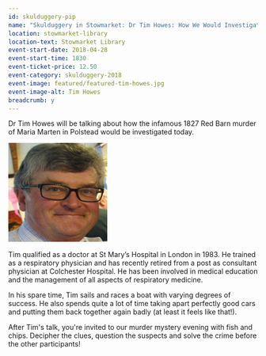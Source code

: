 ```yaml
---
id: skulduggery-pip
name: "Skulduggery in Stowmarket: Dr Tim Howes: How We Would Investigate the Murder of Maria Marten Today, followed by murder mystery with fish and chip supper"
location: stowmarket-library
location-text: Stowmarket Library
event-start-date: 2018-04-28
event-start-time: 1830
event-ticket-price: 12.50
event-category: skulduggery-2018
event-image: featured/featured-tim-howes.jpg
event-image-alt: Tim Howes
breadcrumb: y
---
```


Dr Tim Howes will be talking about how the infamous 1827 Red Barn murder of Maria Marten in Polstead would be investigated today.

<img src="/images/featured/featured-tim-howes.jpg" alt="Dr Tim Howes" class="custom-br-50 mw-40 {% include /c/img-float-right.html %}" />

Tim qualified as a doctor at St Mary’s Hospital in London in 1983. He trained as a respiratory physician and has recently retired from a post as consultant physician at Colchester Hospital. He has been involved in medical education and the management of all aspects of respiratory medicine.

In his spare time, Tim sails and races a boat with varying degrees of success. He also spends quite a lot of time taking apart perfectly good cars and putting them back together again badly (at least it feels like that!).

After Tim's talk, you're invited to our murder mystery evening with fish and chips. Decipher the clues, question the suspects and solve the crime before the other participants!
